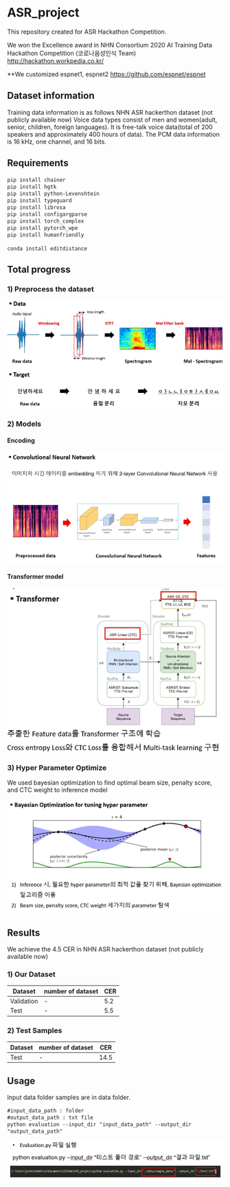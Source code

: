 # ASR_project
This repository created for ASR Hackathon Competition. 

We won the Excellence award in NHN Consortium 2020 AI Training Data Hackathon Competition (코로나음성인식 Team)
http://hackathon.workpedia.co.kr/

**We customized espnet1, espnet2
https://github.com/espnet/espnet


## Dataset information
Training data information is as follows
NHN ASR hackerthon dataset (not publicly available now)
Voice data types consist of men and women(adult, senior, children, foreign languages).
It is free-talk voice data(total of 200 speakers and approximately 400 hours of data).
The PCM data information is 16 kHz, one channel, and 16 bits.


## Requirements
```
pip install chainer
pip install hgtk
pip install python-Levenshtein
pip install typeguard
pip install librosa
pip install configargparse
pip install torch_complex
pip install pytorch_wpe
pip install humanfriendly

conda install editdistance
```

## Total progress

### 1) Preprocess the dataset

![Preprocess](./images/preprocess.JPG)
### 2) Models

#### Encoding

![Convolutional Neural Network](./images/CNN.JPG)

#### Transformer model

![Transformers](./images/Transformers.JPG)

### 3) Hyper Parameter Optimize

We used bayesian optimization to find optimal beam size, penalty score, and CTC weight to inference model

![Bayesian Optimization](./images/BayesianOptimization.JPG)

## Results

We achieve the 4.5 CER in NHN ASR hackerthon dataset (not publicly available now)

### 1) Our Dataset
|Dataset|number of dataset|CER|
|------|---|---|
|Validation|-|5.2|
|Test|-|5.5|

### 2) Test Samples
|Dataset|number of dataset|CER|
|------|---|---|
|Test|-|14.5|


## Usage

Input data folder samples are in data folder.
```
#input_data_path : folder
#output_data_path : txt file
python evaluation --input_dir "input_data_path" --output_dir "output_data_path"
```
![Usage](./images/usage.JPG)
